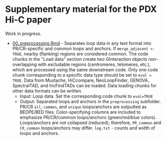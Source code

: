 # Supplementary material for the PDX Hi-C paper

Work in progress.

- [00_preprocessing.Rmd](00_preprocessing.Rmd) - Separates loop data in any text format into PR/CR-specific and common loops and anchors. If `merge_adjacent <- TRUE`, nearby (flanking) regions are considered common. The code chunks in the "Load data" section create two GInteraction objects non-overlapping with excludable regions (centromeres, telomeres, etc.), which are processed using the same downstream code. Only one code chunk corresponding to a specific data type should be set to `eval = TRUE`. Data from Mustache, HiCcompare, NeoLoopFinder,  GENOVA, SpectralTAD, and hicFindTADs can be loaded. Data loading chunks for other data formats can be written. 
    - Input: Loop data. Set the corresponding code chunk to `eval=TRUE`
    - Output: Separated loops and anchors in the `preprocessing` subfolder. PR/CR `all`, `common`, and `unique` loops/anchors are outputted as BEDPE/BED files. Color-specifying columns are included to emphasize PR/CR/common loops/anchors (green/red/blue colors). Loops/anchors are not collapsed (reduced); therefore, `PR_common` and `CR_common` loops/anchors may differ. `log.txt` - counts and width of loops and anchors.

